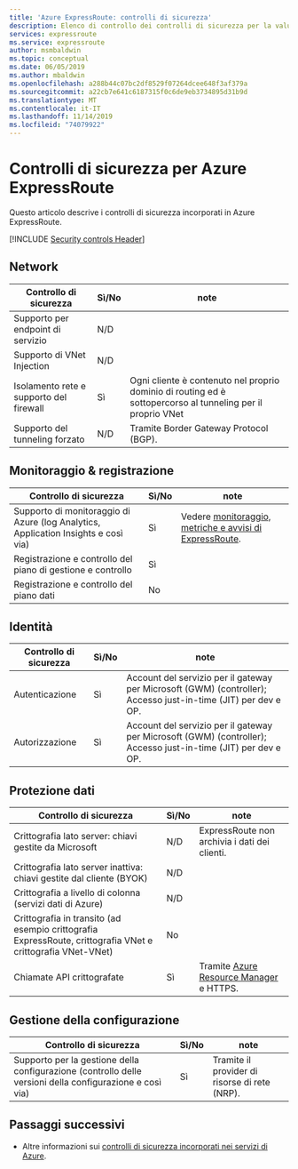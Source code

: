 ```yaml
---
title: 'Azure ExpressRoute: controlli di sicurezza'
description: Elenco di controllo dei controlli di sicurezza per la valutazione di Azure ExpressRoute
services: expressroute
ms.service: expressroute
author: msmbaldwin
ms.topic: conceptual
ms.date: 06/05/2019
ms.author: mbaldwin
ms.openlocfilehash: a288b44c07bc2df8529f07264dcee648f3af379a
ms.sourcegitcommit: a22cb7e641c6187315f0c6de9eb3734895d31b9d
ms.translationtype: MT
ms.contentlocale: it-IT
ms.lasthandoff: 11/14/2019
ms.locfileid: "74079922"
---
```

# <a name="security-controls-for-azure-expressroute"></a>Controlli di sicurezza per Azure ExpressRoute

Questo articolo descrive i controlli di sicurezza incorporati in Azure ExpressRoute.

[!INCLUDE [Security controls Header](../../includes/security-controls-header.md)]

## <a name="network"></a>Network

| Controllo di sicurezza | Sì/No | note |
|---|---|--|
| Supporto per endpoint di servizio| N/D |  |
| Supporto di VNet Injection| N/D | |
| Isolamento rete e supporto del firewall| Sì | Ogni cliente è contenuto nel proprio dominio di routing ed è sottopercorso al tunneling per il proprio VNet |
| Supporto del tunneling forzato| N/D | Tramite Border Gateway Protocol (BGP). |

## <a name="monitoring--logging"></a>Monitoraggio & registrazione

| Controllo di sicurezza | Sì/No | note|
|---|---|--|
| Supporto di monitoraggio di Azure (log Analytics, Application Insights e così via)| Sì | Vedere [monitoraggio, metriche e avvisi di ExpressRoute](expressroute-monitoring-metrics-alerts.md).|
| Registrazione e controllo del piano di gestione e controllo| Sì |  |
| Registrazione e controllo del piano dati| No |   |

## <a name="identity"></a>Identità

| Controllo di sicurezza | Sì/No | note|
|---|---|--|
| Autenticazione| Sì | Account del servizio per il gateway per Microsoft (GWM) (controller); Accesso just-in-time (JIT) per dev e OP. |
| Autorizzazione|  Sì |Account del servizio per il gateway per Microsoft (GWM) (controller); Accesso just-in-time (JIT) per dev e OP. |

## <a name="data-protection"></a>Protezione dati

| Controllo di sicurezza | Sì/No | note |
|---|---|--|
| Crittografia lato server: chiavi gestite da Microsoft |  N/D | ExpressRoute non archivia i dati dei clienti. |
| Crittografia lato server inattiva: chiavi gestite dal cliente (BYOK) | N/D |  |
| Crittografia a livello di colonna (servizi dati di Azure)| N/D | |
| Crittografia in transito (ad esempio crittografia ExpressRoute, crittografia VNet e crittografia VNet-VNet)| No | |
| Chiamate API crittografate| Sì | Tramite [Azure Resource Manager](../azure-resource-manager/index.yml) e HTTPS. |


## <a name="configuration-management"></a>Gestione della configurazione

| Controllo di sicurezza | Sì/No | note|
|---|---|--|
| Supporto per la gestione della configurazione (controllo delle versioni della configurazione e così via)| Sì | Tramite il provider di risorse di rete (NRP). |

## <a name="next-steps"></a>Passaggi successivi

- Altre informazioni sui [controlli di sicurezza incorporati nei servizi di Azure](../security/fundamentals/security-controls.md).